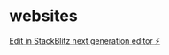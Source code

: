 # websites

[Edit in StackBlitz next generation editor ⚡️](https://stackblitz.com/~/github.com/sulemanshaik825/websites)